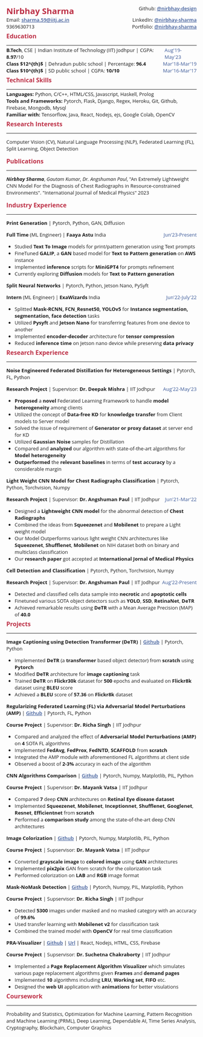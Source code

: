 <div class='head__title'>
<div class='name__'> Nirbhay Sharma </div>
<div> Github: <a href="https://github.com/nirbhay-design"> @nirbhay-design </a> </div>
</div>

<div class='head__title'>
<div> Email: <a href='mailto:sharma.59@iitj.ac.in'> sharma.59@iitj.ac.in </a> </div>
<div> LinkedIn: <a href="https://www.linkedin.com/in/nirbhay-sharma-a2b846204/"> @nirbhay-sharma </a> </div>
</div>

<div class='head__title'>
<div> 9369630713 </div>
<div> Portfolio: <a href="https://nirbhay-sharma.vercel.app/"> @nirbhay-sharma </a> </div>
</div>

<h3>Education</h3>

---

<div class='head__title'> <span><strong>B.Tech</strong>, CSE | Indian Institute of Technology (IIT) Jodhpur | CGPA: <strong>8.97</strong>/10</span> <span class="duration">Aug'19-May'23</span> </div>

<div class='head__title'> <span><strong>Class $12^{th}$ </strong> | Dehradun public school | Percentage: <strong>96.4</strong> </span> <span class="duration">Mar'18-Mar'19</span> </div>

<div class='head__title'> <span><strong>Class $10^{th}$ </strong> | SD public school | CGPA: <strong>10/10</strong> </span> <span class="duration">Mar'16-Mar'17</span> </div>

<h3>Technical Skills</h3>

---

<div> <span><strong>Languages:</strong> </span> <span> Python, C/C++, HTML/CSS, Javascript, Haskell, Prolog</span> </div>
<div> <span><strong>Tools and Frameworks:</strong> </span> <span>Pytorch, Flask, Django, Regex, Heroku, Git, Github, Firebase, Mongodb, Mysql</span> </div>
<div> <span><strong>Familiar with:</strong> </span> <span>Tensorflow, Java, React, Nodejs, ejs, Google Colab, OpenCV</span> </div>

<h3>Research Interests</h3>

---

Computer Vision (CV), Natural Language Processing (NLP), Federated Learning (FL), Split Learning, Object Detection

<h3>Publications</h3>

---

***Nirbhay Sharma***, *Gautam Kumar*, *Dr. Angshuman Paul*, "An Extremely Lightweight CNN Model For the Diagnosis of Chest Radiographs in Resource-constrained Environments". "International Journal of Medical Physics" 2023


<h3>Industry Experience</h3>

---

**Print Generation** | Pytorch, Python, GAN, Diffusion

<div class="head__title"><span> <strong> Full Time </strong> (ML Engineer) | <strong> Faaya Astu </strong> India </span> <span class="duration"> Jun'23-Present </span> </div>

- Studied **Text To Image** models for print/pattern generation using Text prompts  
- FineTuned **GALIP**, a **GAN** based model for **Text to Pattern generation** on **AWS** instance
- Implemented **inference** scripts for **MiniGPT4** for prompts refinement
- Currently exploring **Diffusion** models for **Text to Pattern generation**

**Split Neural Networks** | Pytorch, Python, Jetson Nano, PySyft

<div class="head__title"><span> <strong> Intern </strong> (ML Engineer) | <strong> ExaWizards </strong> India </span> <span class="duration"> Jun'22-July'22 </span> </div>

- Splitted **Mask-RCNN, FCN_Resnet50, YOLOv5** for **Instance segmentation, segmentation, face detection** tasks
- Utilized **Pysyft** and **Jetson Nano** for transferring features from one device to another
- Implemented **encoder-decoder** architecture for **tensor compression**
- Reduced **inference time** on Jetson nano device while preserving **data privacy**

<h3> Research Experience </h3>

---

**Noise Engineered Federated Distillation for Heterogeneous Settings** | Pytorch, FL, Python

<div class="head__title"><span><strong> Research Project</strong> | Supervisor: <strong> Dr. Deepak Mishra</strong>  | IIT Jodhpur</span> <span class="duration"> Aug'22-May'23 </span> </div>

- **Proposed** a **novel** Federated Learning Framework to handle **model heterogeneity** among clients
- Utilized the concept of **Data-free KD** for **knowledge transfer** from Client models to Server model 
- Solved the issue of requirement of **Generator or proxy dataset** at server end for KD
- Utilized **Gaussian Noise** samples for Distillation 
- Compared and **analyzed** our algorithm with state-of-the-art algorithms for **Model heterogeneity**
- **Outperformed** the **relevant baselines** in terms of **test accuracy** by a considerable margin

**Light Weight CNN Model for Chest Radiographs Classification** | Pytorch, Python, Torchvision, Numpy

<div class="head__title"><span><strong> Research Project</strong> | Supervisor: <strong> Dr. Angshuman Paul</strong>  | IIT Jodhpur</span> <span class="duration"> Jun'21-Mar'22 </span> </div>

- Designed a **Lightweight CNN model** for the abnormal detection of **Chest Radiographs**
- Combined the ideas from **Squeezenet** and **Mobilenet** to prepare a Light weight model
- Our Model Outperforms various light weight CNN architectures like **Squeezenet**, **Shufflenet**, **Mobilenet** on NIH dataset both on binary and multiclass classification
- Our **research paper** got accepted at **International Jornal of Medical Physics**

**Cell Detection and Classification** | Pytorch, Python, Torchvision, Numpy

<div class="head__title"><span><strong> Research Project</strong> | Supervisor: <strong> Dr. Angshuman Paul</strong>  | IIT Jodhpur</span> <span class="duration"> Aug'22-Present </span> </div>

- Detected and classified cells data sample into **necrotic** and **apoptotic cells**
- Finetuned various SOTA object detectors such as **YOLO**, **SSD**, **RetinaNet**, **DeTR**
- Achieved remarkable results using **DeTR** with a Mean Average Precision (MAP) of **40.0**

<h3>Projects</h3>

---

**Image Captioning using Detection Transformer (DeTR)** | [Github](https://github.com/nirbhay-design/image-caption-detr) | Pytorch, Python

- Implemented **DeTR** (a **transformer** based object detector) from **scratch** using **Pytorch**
- Modified **DeTR** architecture for **image captioning** task
- Trained **DeTR** on **Flickr30k** dataset for **500** epochs and evaluated on **Flickr8k** dataset using **BLEU** score
- Achieved a **BLEU** score of **57.36** on **Flickr8k** dataset

**Regularizing Federated Learning (FL) via Adversarial Model Perturbations (AMP)** | [Github](https://github.com/nirbhay-design/DAI_Project) | Pytorch, FL, Python

**Course Project** | Supervisor: **Dr. Richa Singh** | IIT Jodhpur

- Compared and analyzed the effect of **Adversarial Model Perturbations (AMP)** on **4** SOTA FL algorithms 
- Implemented **FedAvg**, **FedProx**, **FedNTD**, **SCAFFOLD** from **scratch**
- Integrated the AMP module with aforementioned FL algorithms at client side
- Observed a boost of **2-3%** accuracy in each of the algorithm


**CNN Algorithms Comparison** | [Github](https://github.com/nirbhay-design/CNNAlgosComparison) | Pytorch, Numpy, Matplotlib, PIL, Python

**Course Project** | Supervisor: **Dr. Mayank Vatsa** | IIT Jodhpur

- Compared **7** deep **CNN** architectures on **Retinal Eye disease dataset**
- Implemented **Squeezenet**, **Mobilenet**, **Inceptionnet**, **Shufflenet**, **Googlenet**, **Resnet**, **Efficientnet** from **scratch**
- Performed a **comparison study** among the state-of-the-art deep CNN architectures

**Image Colorization** | [Github](https://github.com/nirbhay-design/dlops-project) | Pytorch, Numpy, Matplotlib, PIL, Python

**Course Project** | Supservisor: **Dr. Mayank Vatsa** | IIT Jodhpur

- Converted **grayscale image** to **colored image** using **GAN** architectures
- Implemented **pix2pix** GAN from scratch for the colorization task
- Performed colorization on **LAB** and **RGB** image format

**Mask-NoMask Detection** | [Github](https://github.com/nirbhay-design/mask-nomask-classification) | Pytorch, Numpy, PIL, Matplotlib, Python

**Course Project** | Supservisor: **Dr. Richa Singh** | IIT Jodhpur

- Detected **5300** images under masked and no masked category with an accuracy of **99.6%**
- Used transfer learning with **Mobilenet v2** for classification task
- Combined the trained model with **OpenCV** for real time classification


**PRA-Visualizer** | [Github](https://github.com/nirbhay-design/pra-visualizer) | [Url](https://pra-visualizer.web.app/) | React, Nodejs, HTML, CSS, Firebase

**Course Project** | Supservisor: **Dr. Suchetna Chakraborty** | IIT Jodhpur

- Implemented a **Page Replacement Algorithm Visualizer** which simulates various page replacement algorithms given **Frames** and **demand pages**
- Implemented **10** algorithms including **LRU**, **Working set**, **FIFO** etc. 
- Designed the **web UI** application with **animations** for better visulations

<h3> Coursework </h3>

---

Probability and Statistics, Optimization for Machine Learning, Pattern Recognition and Machine Learning (PRML), Deep Learning, Dependable AI, Time Series Analysis, Cryptography, Blockchain, Computer Graphics


<style> 

@import url('https://fonts.googleapis.com/css2?family=Arvo&family=Lato&family=Lora&family=Open+Sans&display=swap');

.coursework__div {
    display:flex;
    align-items:center;
    justify-content:center;
}

table, th, td {
  border: 0.1px solid black;
  border-collapse: collapse;
}

h3 {
    margin-top:5px;
    color:#BD3147;
    font-size:16px;
    font-weight:650;
}

.head__title{
    display:flex;
    justify-content:space-between;
}

*{
    font-family: 'Open Sans';
    font-size:13px;
    margin:0px;
}

.duration{
    color:#3b5998;
    font-weight:500;
}

.name__{
    color:#BD3147;
    font-size:22px;
    font-weight:650;
}

hr{
    margin-bottom:3px;
}

a{
    color:#3b5998;
    font-weight:600;
}

/* #3b5998 44556f */
</style>

<script type="text/javascript" src="http://cdn.mathjax.org/mathjax/latest/MathJax.js?config=TeX-AMS-MML_HTMLorMML"></script>
<script type="text/x-mathjax-config">
    MathJax.Hub.Config({ tex2jax: {inlineMath: [['$', '$']]}, messageStyle: "none" });
</script>